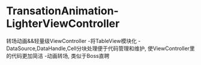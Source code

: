 
# TransationAnimation-LighterViewController
转场动画&&轻量级ViewController
-将TableView模块化
-DataSource,DataHandle,Cell分块处理便于代码管理和维护, 使ViewController里的代码更加简洁
-动画转场, 类似于Boss直聘
